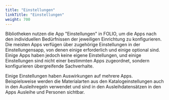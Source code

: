 ```yaml
---
title: "Einstellungen"
linkTitle: "Einstellungen"
weight: 700
---
```


Bibliotheken nutzen die App "Einstellungen" in FOLIO, um die Apps nach den individuellen Bedürfnissen der jeweiligen Einrichtung zu konfigurieren. Die meisten Apps verfügen über zugehörige Einstellungen in der Einstellungensapp, von denen einige erforderlich und einige optional sind. Einige Apps haben jedoch keine eigene Einstellungen, und einige Einstellungen sind nicht einer bestimmten Apps zugeordnet, sondern konfigurieren übergreifende Sachverhalte.

Einige Einstellungen haben Auswirkungen auf mehrere Apps. Beispielsweise werden die Materialarten aus den Katalogeinstellungen auch in den Ausleihregeln verwendet und sind in den Ausleihdatensätzen in den Apps Ausleihe und Personen sichtbar.
